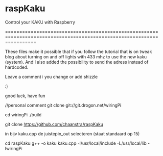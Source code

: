 raspKaku
========

Control your KAKU with Raspberry


=======================================================================================================================

These files make it possible that if you follow the tutorial that is on tweak blog about turning on and off lights 
with 433 mhz to use the new kaku (system). And I also added the possibility to send the adress instead of hardcoded.

Leave a comment i you change or add shizzle

:)

good luck, have fun


//personal comment
git clone git://git.drogon.net/wiringPi

cd wiringPi
./build

git clone https://github.com/chaanstra/raspKaku

in bijv kaku.cpp de juistepin_out selecteren (staat standaard op 15)

cd raspKaku
g++ -o kaku kaku.cpp -I/usr/local/include -L/usr/local/lib -lwiringPi
